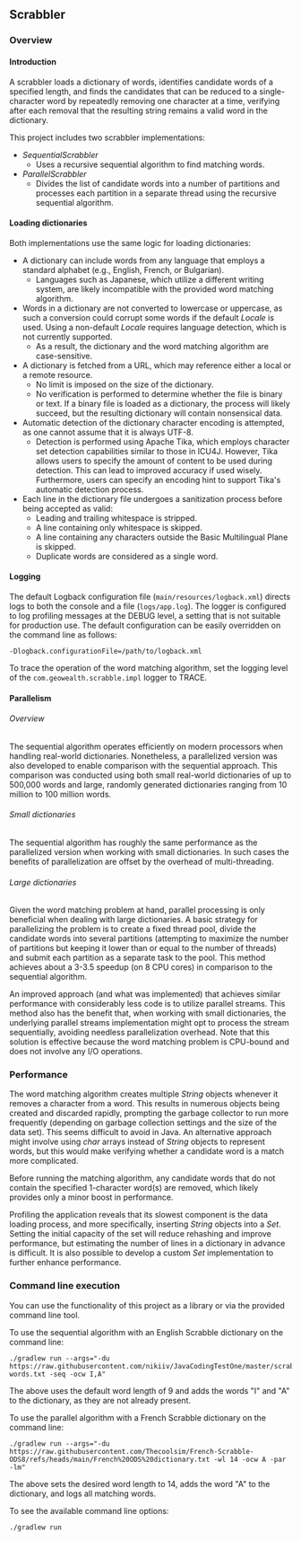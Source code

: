 Scrabbler
----------

### Overview

#### Introduction

A scrabbler loads a dictionary of words, identifies candidate words of a specified length, and finds the candidates that can be reduced to a single-character word by repeatedly removing one character at a time, verifying after each removal that the resulting string remains a valid word in the dictionary.

This project includes two scrabbler implementations:

* *SequentialScrabbler*
    * Uses a recursive sequential algorithm to find matching words.
* *ParallelScrabbler*
    * Divides the list of candidate words into a number of partitions and processes each partition in a separate thread using the recursive sequential algorithm.

#### Loading dictionaries

Both implementations use the same logic for loading dictionaries:

* A dictionary can include words from any language that employs a standard alphabet (e.g., English, French, or Bulgarian).
    * Languages such as Japanese, which utilize a different writing system, are likely incompatible with the provided word matching algorithm.
* Words in a dictionary are not converted to lowercase or uppercase, as such a conversion could corrupt some words if the default *Locale* is used. Using a non-default *Locale* requires language detection, which is not currently supported.
    * As a result, the dictionary and the word matching algorithm are case-sensitive.
* A dictionary is fetched from a URL, which may reference either a local or a remote resource.
    * No limit is imposed on the size of the dictionary.
    * No verification is performed to determine whether the file is binary or text. If a binary file is loaded as a dictionary, the process will likely succeed, but the resulting dictionary will contain nonsensical data.
* Automatic detection of the dictionary character encoding is attempted, as one cannot assume that it is always UTF-8.
    * Detection is performed using Apache Tika, which employs character set detection capabilities similar to those in ICU4J. However, Tika allows users to specify the amount of content to be used during detection. This can lead to improved accuracy if used wisely. Furthermore, users can specify an encoding hint to support Tika's automatic detection process.
* Each line in the dictionary file undergoes a sanitization process before being accepted as valid:
    * Leading and trailing whitespace is stripped.
    * A line containing only whitespace is skipped.
    * A line containing any characters outside the Basic Multilingual Plane is skipped.
    * Duplicate words are considered as a single word.

#### Logging

The default Logback configuration file (`main/resources/logback.xml`) directs logs to both the console and a file (`logs/app.log`). The logger is configured to log profiling messages at the DEBUG level, a setting that is not suitable for production use. The default configuration can be easily overridden on the command line as follows:

```
-Dlogback.configurationFile=/path/to/logback.xml
```

To trace the operation of the word matching algorithm, set the logging level of the `com.geowealth.scrabble.impl` logger to TRACE.

#### Parallelism

###### Overview
The sequential algorithm operates efficiently on modern processors when handling real-world dictionaries. Nonetheless, a parallelized version was also developed to enable comparison with the sequential approach. This comparison was conducted using both small real-world dictionaries of up to 500,000 words and large, randomly generated dictionaries ranging from 10 million to 100 million words.

###### Small dictionaries
The sequential algorithm has roughly the same performance as the parallelized version when working with small dictionaries. In such cases the benefits of parallelization are offset by the overhead of multi-threading.

###### Large dictionaries
Given the word matching problem at hand, parallel processing is only beneficial when dealing with large dictionaries. A basic strategy for parallelizing the problem is to create a fixed thread pool, divide the candidate words into several partitions (attempting to maximize the number of partitions but keeping it lower than or equal to the number of threads) and submit each partition as a separate task to the pool. This method achieves about a 3-3.5 speedup (on 8 CPU cores) in comparison to the sequential algorithm.

An improved approach (and what was implemented) that achieves similar performance with considerably less code is to utilize parallel streams. This method also has the benefit that, when working with small dictionaries, the underlying parallel streams implementation might opt to process the stream sequentially, avoiding needless parallelization overhead. Note that this solution is effective because the word matching problem is CPU-bound and does not involve any I/O operations.

### Performance

The word matching algorithm creates multiple *String* objects whenever it removes a character from a word. This results in numerous objects being created and discarded rapidly, prompting the garbage collector to run more frequently (depending on garbage collection settings and the size of the data set). This seems difficult to avoid in Java. An alternative approach might involve using *char* arrays instead of *String* objects to represent words, but this would make verifying whether a candidate word is a match more complicated.

Before running the matching algorithm, any candidate words that do not contain the specified 1-character word(s) are removed, which likely provides only a minor boost in performance.

Profiling the application reveals that its slowest component is the data loading process, and more specifically, inserting *String* objects into a *Set*. Setting the initial capacity of the set will reduce rehashing and improve performance, but estimating the number of lines in a dictionary in advance is difficult. It is also possible to develop a custom *Set* implementation to further enhance performance.

### Command line execution

You can use the functionality of this project as a library or via the provided command line tool.

To use the sequential algorithm with an English Scrabble dictionary on the command line:
```
./gradlew run --args="-du https://raw.githubusercontent.com/nikiiv/JavaCodingTestOne/master/scrabble-words.txt -seq -ocw I,A"
```

The above uses the default word length of 9 and adds the words "I" and "A" to the dictionary, as they are not already present.

To use the parallel algorithm with a French Scrabble dictionary on the command line:
```
./gradlew run --args="-du https://raw.githubusercontent.com/Thecoolsim/French-Scrabble-ODS8/refs/heads/main/French%20ODS%20dictionary.txt -wl 14 -ocw A -par -lm"
```

The above sets the desired word length to 14, adds the word "A" to the dictionary, and logs all matching words.

To see the available command line options:

```
./gradlew run
```

